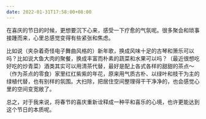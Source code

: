 ```yaml
---
date: 2022-01-31T17:58:00+08:00
---
```

在喜庆的节日的时候，更想要沉下心来，感受一下疗愈的气氛呢。很多聚会和琐事接踵而来，心里总感觉变得有些紧张和焦虑。

比如说（夹杂着奇怪电子舞曲风格的）新年歌，换成风味十足的古琴和箫乐可以吗？比如说大鱼大肉的聚餐，换成丰富而朴素的蔬菜和水果可以吗？（最近很想吃好吃的炒青菜）酒类其实可以用清茶代替，最好是配上各式各样的甜甜的茶点～（作为茶点的零食）家里红红紫紫的年花，原来用气质古朴、以绿叶和枝干为主的绿植代替，也有别样的氛围。大扫除，把居住空间整理得干干净净的，也会感觉心里的空间变宽敞了。

总之，对于我来说，将春节的喜庆重新诠释成一种平和喜乐的心境，也许更能达到这个节日的本质呢。